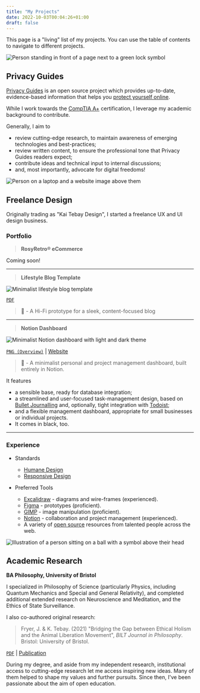 ```yaml
---
title: "My Projects"
date: 2022-10-03T00:04:26+01:00
draft: false
---
```


This page is a "living" list of my projects. You can use the table of contents to navigate to different projects. 

![Person standing in front of a page next to a green lock symbol](/Privacy-Guides-Banner.jpg)

## Privacy Guides

[Privacy Guides](https://privacyguides.org) is an open source project which provides up-to-date, evidence-based information that helps you [protect yourself online](https://www.privacyguides.org/#why-should-i-care).

While I work towards the [CompTIA A+](https://www.comptia.org/certifications/a) certification, I leverage my academic background to contribute. 

Generally, I aim to

- review cutting-edge research, to maintain awareness of emerging technologies and best-practices;
- review written content, to ensure the professional tone that Privacy Guides readers expect;
- contribute ideas and technical input to internal discussions;
- and, most importantly, advocate for digital freedoms!

![Person on a laptop and a website image above them](/Freelance-Design-Banner.png)

## Freelance Design

Originally trading as "Kai Tebay Design", I started a freelance UX and UI design business. 

### Portfolio

> **RosyRetro® eCommerce**

Coming soon!

---

> **Lifestyle Blog Template**

![Minimalist lifestyle blog template](/Lifestyle-Blog-Showcase.jpg)

[`PDF`](https://drive.proton.me/urls/H7G7HCQK24#cP4BgNZ5ts7e)

> 🍂 - A Hi-Fi prototype for a sleek, content-focused blog

---

> **Notion Dashboard**

![Minimalist Notion dashboard with light and dark theme](/Notion-Dashboard-Showcase.jpg)

<a href="/Notion-Dashboard.png">`PNG (Overview)`</a> | [Website](https://adhesive-estimate-297.notion.site/Index-e8ba1efe6efa45afa2d3411b135abaaf)

> 💭 - A minimalist personal and project management dashboard, built entirely in Notion. 

It features 
- a sensible base, ready for database integration; 
- a streamlined and user-focused task-management design, based on [Bullet Journalling](https://en.wikipedia.org/wiki/Bullet_journal) and, optionally, tight integration with [Todoist](https://todoist.com/);
- and a flexible management dashboard, appropriate for small businesses or individual projects.
- It comes in black, too.

---

### Experience

- Standards
    - [Humane Design](https://humanebydesign.com/)
    - [Responsive Design](https://developer.mozilla.org/en-US/docs/Learn/CSS/CSS_layout/Responsive_Design)

- Preferred Tools
    - [Excalidraw](https://excalidraw.com/) - diagrams and wire-frames (experienced).
    - [Figma](https://www.figma.com/) - prototypes (proficient).
    - [GIMP](https://www.gimp.org/) - image manipulation (proficient).
    - [Notion](https://notion.so) - collaboration and project management (experienced).
    - A variety of [open source](https://opensourcedesign.net/resources/) resources from talented people across the web.

![Illustration of a person sitting on a ball with a symbol above their head](/Academic-Research-Banner.png)

## Academic Research

**BA Philosophy, University of Bristol**

I specialized in Philosophy of Science (particularly Physics, including Quantum Mechanics and Special and General Relativity), and completed additional extended research on Neuroscience and Meditation, and the Ethics of State Surveillance.

I also co-authored original research:

> Fryer, J. & K. Tebay. (2021) "Bridging the Gap between Ethical Holism and the Animal Liberation Movement", *BILT Journal in Philosophy*. Bristol: University of Bristol.
    
[`PDF`](https://bilt.online/wp-content/uploads/2021/08/Bridging-the-Gap-between-Ethical-Holism-and-the-Animal-Liberation-Movement-Fryer-and-Tebay.pdf) | [Publication](https://bristol.ac.uk/bilt/student-engagement/student-research-journal/202021-student-research-journal/philosophy/)

During my degree, and aside from my independent research, institutional access to cutting-edge research let me access inspiring new ideas. Many of them helped to shape my values and further pursuits. Since then, I've been passionate about the aim of open education.
